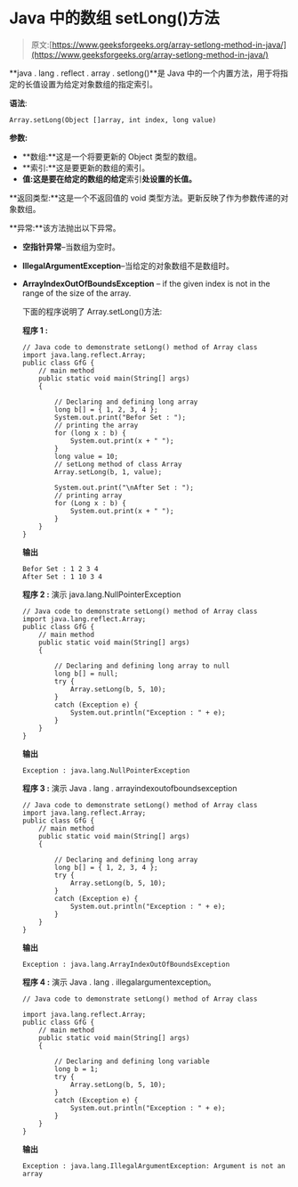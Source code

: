 # Java 中的数组 setLong()方法

> 原文:[https://www.geeksforgeeks.org/array-setlong-method-in-java/](https://www.geeksforgeeks.org/array-setlong-method-in-java/)

**java . lang . reflect . array . setlong()**是 Java 中的一个内置方法，用于将指定的长值设置为给定对象数组的指定索引。

**语法**:

```
Array.setLong(Object []array, int index, long value)

```

**参数:**

*   **数组:**这是一个将要更新的 Object 类型的数组。
*   **索引:**这是要更新的数组的索引。
*   **值:**这是要在给定的**数组的给定**索引**处设置的长值。**

**返回类型:**这是一个不返回值的 void 类型方法。更新反映了作为参数传递的对象数组。

**异常:**该方法抛出以下异常。

*   **空指针异常**–当数组为空时。
*   **IllegalArgumentException**–当给定的对象数组不是数组时。
*   **ArrayIndexOutOfBoundsException** – if the given index is not in the range of the size of the array.

    下面的程序说明了 Array.setLong()方法:

    **程序 1 :**

    ```
    // Java code to demonstrate setLong() method of Array class
    import java.lang.reflect.Array;
    public class GfG {
        // main method
        public static void main(String[] args)
        {

            // Declaring and defining long array
            long b[] = { 1, 2, 3, 4 };
            System.out.print("Befor Set : ");
            // printing the array
            for (long x : b) {
                System.out.print(x + " ");
            }
            long value = 10;
            // setLong method of class Array
            Array.setLong(b, 1, value);

            System.out.print("\nAfter Set : ");
            // printing array
            for (Long x : b) {
                System.out.print(x + " ");
            }
        }
    }
    ```

    **输出**

    ```
    Befor Set : 1 2 3 4 
    After Set : 1 10 3 4 

    ```

    **程序 2 :** 演示 java.lang.NullPointerException

    ```
    // Java code to demonstrate setLong() method of Array class
    import java.lang.reflect.Array;
    public class GfG {
        // main method
        public static void main(String[] args)
        {

            // Declaring and defining long array to null
            long b[] = null;
            try {
                Array.setLong(b, 5, 10);
            }
            catch (Exception e) {
                System.out.println("Exception : " + e);
            }
        }
    }
    ```

    **输出**

    ```
    Exception : java.lang.NullPointerException

    ```

    **程序 3 :** 演示 Java . lang . arrayindexoutofboundsexception

    ```
    // Java code to demonstrate setLong() method of Array class
    import java.lang.reflect.Array;
    public class GfG {
        // main method
        public static void main(String[] args)
        {

            // Declaring and defining long array
            long b[] = { 1, 2, 3, 4 };
            try {
                Array.setLong(b, 5, 10);
            }
            catch (Exception e) {
                System.out.println("Exception : " + e);
            }
        }
    }
    ```

    **输出**

    ```
    Exception : java.lang.ArrayIndexOutOfBoundsException

    ```

    **程序 4 :** 演示 Java . lang . illegalargumentexception。

    ```
    // Java code to demonstrate setLong() method of Array class

    import java.lang.reflect.Array;
    public class GfG {
        // main method
        public static void main(String[] args)
        {

            // Declaring and defining long variable
            long b = 1;
            try {
                Array.setLong(b, 5, 10);
            }
            catch (Exception e) {
                System.out.println("Exception : " + e);
            }
        }
    }
    ```

    **输出**

    ```
    Exception : java.lang.IllegalArgumentException: Argument is not an array

    ```